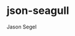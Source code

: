 # json-seagull
Jason Segel

[logo]: https://github.com/pjbrof/json-seagull/src/images/himym.jpg "Jason Segel"
